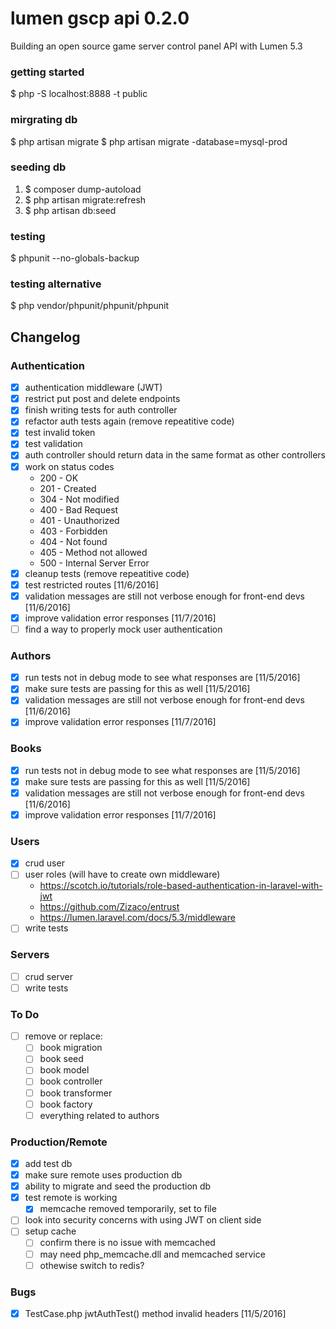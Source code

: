 # lumen gscp api 0.2.0
Building an open source game server control panel API with Lumen 5.3

### getting started
$ php -S localhost:8888 -t public

### mirgrating db
$ php artisan migrate
$ php artisan migrate -database=mysql-prod

### seeding db
1. $ composer dump-autoload
2. $ php artisan migrate:refresh
3. $ php artisan db:seed

### testing
$ phpunit --no-globals-backup

### testing alternative
$ php vendor/phpunit/phpunit/phpunit

## Changelog

### Authentication
- [x] authentication middleware (JWT)
- [x] restrict put post and delete endpoints
- [x] finish writing tests for auth controller	
- [x] refactor auth tests again (remove repeatitive code)
- [x] test invalid token	
- [x] test validation
- [x] auth controller should return data in the same format as other controllers
- [x] work on status codes
	- 200 - OK
	- 201 - Created
	- 304 - Not modified
	- 400 - Bad Request
	- 401 - Unauthorized
	- 403 - Forbidden
	- 404 - Not found		
	- 405 - Method not allowed
	- 500 - Internal Server Error
- [x] cleanup tests (remove repeatitive code)
- [x] test restricted routes [11/6/2016]
- [x] validation messages are still not verbose enough for front-end devs [11/6/2016]
- [x] improve validation error responses [11/7/2016]
- [ ] find a way to properly mock user authentication 

### Authors
- [x] run tests not in debug mode to see what responses are [11/5/2016]
- [x] make sure tests are passing for this as well	[11/5/2016]
- [x] validation messages are still not verbose enough for front-end devs 
[11/6/2016]
- [x] improve validation error responses [11/7/2016]

### Books
- [x] run tests not in debug mode to see what responses are [11/5/2016]
- [x] make sure tests are passing for this as well	[11/5/2016]
- [x] validation messages are still not verbose enough for front-end devs [11/6/2016]
- [x] improve validation error responses [11/7/2016]

### Users
- [x] crud user
- [ ] user roles (will have to create own middleware)
	- https://scotch.io/tutorials/role-based-authentication-in-laravel-with-jwt
	- https://github.com/Zizaco/entrust
	- https://lumen.laravel.com/docs/5.3/middleware
- [ ] write tests

### Servers
- [ ] crud server
- [ ] write tests

### To Do
- [ ] remove or replace:
	- [ ] book migration
	- [ ] book seed
	- [ ] book model
	- [ ] book controller
	- [ ] book transformer
	- [ ] book factory
	- [ ] everything related to authors

### Production/Remote
- [x] add test db
- [x] make sure remote uses production db
- [x] ability to migrate and seed the production db
- [x] test remote is working
	- [x] memcache removed temporarily, set to file
- [ ] look into security concerns with using JWT on client side
- [ ] setup cache
	- [ ] confirm there is no issue with memcached 
	- [ ] may need php_memcache.dll and memcached service		
	- [ ] othewise switch to redis?		

### Bugs
- [x] TestCase.php jwtAuthTest() method invalid headers [11/5/2016]